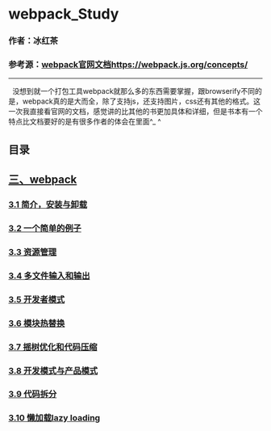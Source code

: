 # webpack_Study
        

### 作者：冰红茶  
### 参考源：[webpack官网文档https://webpack.js.org/concepts/](https://webpack.js.org/concepts/)  
        
------    
        

        
   没想到就一个打包工具webpack就那么多的东西需要掌握，跟browserify不同的是，webpack真的是大而全，除了支持js，还支持图片，css还有其他的格式。这一次我直接看官网的文档，感觉讲的比其他的书更加具体和详细，但是书本有一个特点比文档要好的是有很多作者的体会在里面^_ ^   
  
## 目录

## [三、webpack](https://github.com/hblvsjtu/React_Study/blob/master/三、webpack.md#3)
### [3.1 简介，安装与卸载](https://github.com/hblvsjtu/React_Study/blob/master/三、webpack.md#3.1)
### [3.2 一个简单的例子](https://github.com/hblvsjtu/React_Study/blob/master/三、webpack.md#3.2) 
### [3.3 资源管理](https://github.com/hblvsjtu/React_Study/blob/master/三、webpack.md#3.3)
### [3.4 多文件输入和输出](https://github.com/hblvsjtu/React_Study/blob/master/三、webpack.md#3.4) 
### [3.5 开发者模式](https://github.com/hblvsjtu/React_Study/blob/master/三、webpack.md#3.5)  
### [3.6 模块热替换](https://github.com/hblvsjtu/React_Study/blob/master/三、webpack.md#3.6) 
### [3.7 摇树优化和代码压缩](https://github.com/hblvsjtu/React_Study/blob/master/三、webpack.md#3.7)
### [3.8 开发模式与产品模式](https://github.com/hblvsjtu/React_Study/blob/master/三、webpack.md#3.8)
### [3.9 代码拆分](https://github.com/hblvsjtu/React_Study/blob/master/三、webpack.md#3.9)
### [3.10 懒加载lazy loading](https://github.com/hblvsjtu/React_Study/blob/master/三、webpack.md#3.10)
        
        


                
















